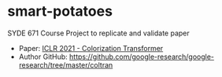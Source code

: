 # smart-potatoes
SYDE 671 Course Project to replicate and validate paper

- Paper: [ICLR 2021 - Colorization Transformer](https://openreview.net/forum?id=5NA1PinlGFu)
- Author GitHub: https://github.com/google-research/google-research/tree/master/coltran

